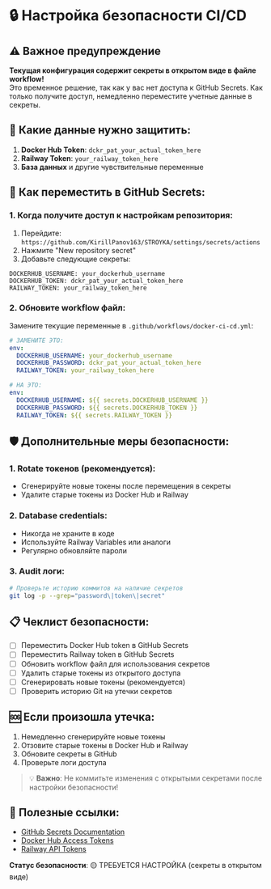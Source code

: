 # 🔒 Настройка безопасности CI/CD

## ⚠️ Важное предупреждение

**Текущая конфигурация содержит секреты в открытом виде в файле workflow!**  
Это временное решение, так как у вас нет доступа к GitHub Secrets. Как только получите доступ, немедленно переместите учетные данные в секреты.

## 🔐 Какие данные нужно защитить:

1. **Docker Hub Token**: `dckr_pat_your_actual_token_here`
2. **Railway Token**: `your_railway_token_here`
3. **База данных** и другие чувствительные переменные

## 🚀 Как переместить в GitHub Secrets:

### 1. Когда получите доступ к настройкам репозитория:

1. Перейдите: `https://github.com/KirillPanov163/STROYKA/settings/secrets/actions`
2. Нажмите "New repository secret"
3. Добавьте следующие секреты:

```
DOCKERHUB_USERNAME: your_dockerhub_username
DOCKERHUB_TOKEN: dckr_pat_your_actual_token_here
RAILWAY_TOKEN: your_railway_token_here
```

### 2. Обновите workflow файл:

Замените текущие переменные в `.github/workflows/docker-ci-cd.yml`:

```yaml
# ЗАМЕНИТЕ ЭТО:
env:
  DOCKERHUB_USERNAME: your_dockerhub_username
  DOCKERHUB_PASSWORD: dckr_pat_your_actual_token_here
  RAILWAY_TOKEN: your_railway_token_here

# НА ЭТО:
env:
  DOCKERHUB_USERNAME: ${{ secrets.DOCKERHUB_USERNAME }}
  DOCKERHUB_PASSWORD: ${{ secrets.DOCKERHUB_TOKEN }}
  RAILWAY_TOKEN: ${{ secrets.RAILWAY_TOKEN }}
```

## 🛡️ Дополнительные меры безопасности:

### 1. Rotate токенов (рекомендуется):
- Сгенерируйте новые токены после перемещения в секреты
- Удалите старые токены из Docker Hub и Railway

### 2. Database credentials:
- Никогда не храните в коде
- Используйте Railway Variables или аналоги
- Регулярно обновляйте пароли

### 3. Audit логи:
```bash
# Проверьте историю коммитов на наличие секретов
git log -p --grep="password\|token\|secret"
```

## 📋 Чеклист безопасности:

- [ ] Переместить Docker Hub token в GitHub Secrets
- [ ] Переместить Railway token в GitHub Secrets  
- [ ] Обновить workflow файл для использования секретов
- [ ] Удалить старые токены из открытого доступа
- [ ] Сгенерировать новые токены (рекомендуется)
- [ ] Проверить историю Git на утечки секретов

## 🆘 Если произошла утечка:

1. Немедленно сгенерируйте новые токены
2. Отзовите старые токены в Docker Hub и Railway
3. Обновите секреты в GitHub
4. Проверьте логи доступа

> 💡 **Важно**: Не коммитьте изменения с открытыми секретами после настройки безопасности!

## 🔗 Полезные ссылки:

- [GitHub Secrets Documentation](https://docs.github.com/en/actions/security-guides/encrypted-secrets)
- [Docker Hub Access Tokens](https://docs.docker.com/docker-hub/access-tokens/)
- [Railway API Tokens](https://docs.railway.app/develop/api)

**Статус безопасности**: 🟡 ТРЕБУЕТСЯ НАСТРОЙКА (секреты в открытом виде)